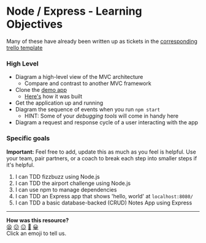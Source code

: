 # Node / Express - Learning Objectives

Many of these have already been written up as tickets in the [corresponding trello template](https://trello.com/b/9IJTM4kw/acebook-node-template)

### High Level
* Diagram a high-level view of the MVC architecture
  * Compare and contrast to another MVC framework
* Clone the [demo app](https://github.com/Eslamunto/ProductsApp/blob/master/app.js)
  * [Here's](https://codeburst.io/writing-a-crud-app-with-node-js-and-mongodb-e0827cbbdafb) how it was built
* Get the application up and running
* Diagram the sequence of events when you run `npm start`
  * HINT: Some of your _debugging tools_ will come in handy here
* Diagram a request and response cycle of a user interacting with the app

### Specific goals

**Important:** Feel free to add, update this as much as you feel is helpful. Use your team, pair partners, or a coach to break each step into smaller steps if it's helpful.

1. I can TDD fizzbuzz using Node.js
2. I can TDD the airport challenge using Node.js
3. I can use npm to manage dependencies
4. I can TDD an Express app that shows 'hello, world' at `localhost:8080/`
5. I can TDD a basic database-backed (CRUD) Notes App using Express

<!-- BEGIN GENERATED SECTION DO NOT EDIT -->

---

**How was this resource?**  
[😫](https://airtable.com/shrUJ3t7KLMqVRFKR?prefill_Repository=course&prefill_File=engineering_projects/node/learning_objectives.md&prefill_Sentiment=😫) [😕](https://airtable.com/shrUJ3t7KLMqVRFKR?prefill_Repository=course&prefill_File=engineering_projects/node/learning_objectives.md&prefill_Sentiment=😕) [😐](https://airtable.com/shrUJ3t7KLMqVRFKR?prefill_Repository=course&prefill_File=engineering_projects/node/learning_objectives.md&prefill_Sentiment=😐) [🙂](https://airtable.com/shrUJ3t7KLMqVRFKR?prefill_Repository=course&prefill_File=engineering_projects/node/learning_objectives.md&prefill_Sentiment=🙂) [😀](https://airtable.com/shrUJ3t7KLMqVRFKR?prefill_Repository=course&prefill_File=engineering_projects/node/learning_objectives.md&prefill_Sentiment=😀)  
Click an emoji to tell us.

<!-- END GENERATED SECTION DO NOT EDIT -->
